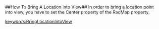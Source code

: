 ##How To Bring A Location Into View##
In order to bring a location point into view, you have to set the Center property of the RadMap property.

<keywords:BringLocationIntoView>